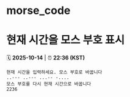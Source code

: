 # morse_code
# 현재 시간을 모스 부호 표시
<!-- MORSE_TIME_START -->
🗓️ **2025-10-14** | ⏰ **22:36 (KST)**

```
현재 시간을 입력하세요. 모스 부호로 바꿉니다
..--- ..--- ...-- -....
모스 부호를 다시 현재 시간으로 바꿉니다
2236
```
<!-- MORSE_TIME_END -->
